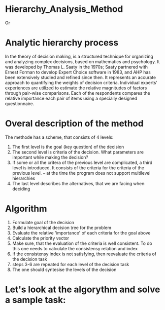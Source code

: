 # Hierarchy_Analysis_Method
Or
# Analytic hierarchy process

In the theory of decision making, is a structured technique for organizing and analyzing complex decisions, based on mathematics and psychology. It was developed by Thomas L. Saaty in the 1970s; 
Saaty partnered with Ernest Forman to develop Expert Choice software in 1983, and AHP has been extensively studied and refined since then. It represents an accurate approach to quantifying the weights of decision criteria. Individual experts’ experiences are utilized to estimate the relative magnitudes of factors through pair-wise comparisons. Each of the respondents compares the relative importance each pair of items using a specially designed questionnaire.

# Overal description of the method

The methode has a scheme, that consists of 4 levels:
1. The first level is the goal (key question) of the decision 
2. The second level is criteria of the decision. What parameters are important while making the decision?
3. If some or all the critera of the previous level are complicated, a third level is introduced. It consists of the criteria for the criteria of the previous level. – at the time the program does not  support multilevel hierarchies
4. The last level describes the alternatives, that we are facing when deciding

# Algorithm
1. Formulate goal of the decision
2. Build a hierarchical decision tree for the problem
3. Evaluate the relative 'importance' of each criteria for the goal above
4. Calculate the priority vector
5. Make sure, that the evaluation of the criteria is well consistent. To do this one needs to calculate the consistensy relation and index
6. If the consistensy index is not satisfying, then reevaluate the criteria of the decision task
7. steps 3-6 are repeated for each level of the decision task
8. The one should syntesise the levels of the decision

# Let's look at the algorythm and solve a sample task:

